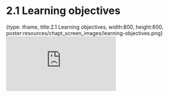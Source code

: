 # 2.1 Learning objectives
 
{type: iframe, title:2.1 Learning objectives, width:800, height:600, poster:resources/chapt_screen_images/learning-objectives.png}
![](https://stephaniemyan.github.io/hgv_modules/no_toc/learning-objectives.html)
 

 

